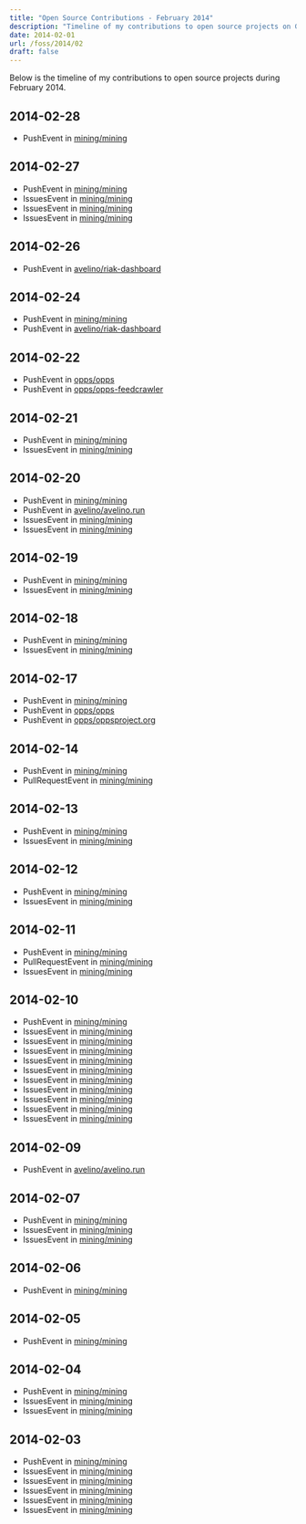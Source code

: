 ```yaml
---
title: "Open Source Contributions - February 2014"
description: "Timeline of my contributions to open source projects on GitHub during February 2014."
date: 2014-02-01
url: /foss/2014/02
draft: false
---
```


Below is the timeline of my contributions to open source projects during February 2014.

## 2014-02-28

- PushEvent in [mining/mining](https://github.com/mining/mining)

## 2014-02-27

- PushEvent in [mining/mining](https://github.com/mining/mining)
- IssuesEvent in [mining/mining](https://github.com/mining/mining)
- IssuesEvent in [mining/mining](https://github.com/mining/mining)
- IssuesEvent in [mining/mining](https://github.com/mining/mining)

## 2014-02-26

- PushEvent in [avelino/riak-dashboard](https://github.com/avelino/riak-dashboard)

## 2014-02-24

- PushEvent in [mining/mining](https://github.com/mining/mining)
- PushEvent in [avelino/riak-dashboard](https://github.com/avelino/riak-dashboard)

## 2014-02-22

- PushEvent in [opps/opps](https://github.com/opps/opps)
- PushEvent in [opps/opps-feedcrawler](https://github.com/opps/opps-feedcrawler)

## 2014-02-21

- PushEvent in [mining/mining](https://github.com/mining/mining)
- IssuesEvent in [mining/mining](https://github.com/mining/mining)

## 2014-02-20

- PushEvent in [mining/mining](https://github.com/mining/mining)
- PushEvent in [avelino/avelino.run](https://github.com/avelino/avelino.run)
- IssuesEvent in [mining/mining](https://github.com/mining/mining)
- IssuesEvent in [mining/mining](https://github.com/mining/mining)

## 2014-02-19

- PushEvent in [mining/mining](https://github.com/mining/mining)
- IssuesEvent in [mining/mining](https://github.com/mining/mining)

## 2014-02-18

- PushEvent in [mining/mining](https://github.com/mining/mining)
- IssuesEvent in [mining/mining](https://github.com/mining/mining)

## 2014-02-17

- PushEvent in [mining/mining](https://github.com/mining/mining)
- PushEvent in [opps/opps](https://github.com/opps/opps)
- PushEvent in [opps/oppsproject.org](https://github.com/opps/oppsproject.org)

## 2014-02-14

- PushEvent in [mining/mining](https://github.com/mining/mining)
- PullRequestEvent in [mining/mining](https://github.com/mining/mining)

## 2014-02-13

- PushEvent in [mining/mining](https://github.com/mining/mining)
- IssuesEvent in [mining/mining](https://github.com/mining/mining)

## 2014-02-12

- PushEvent in [mining/mining](https://github.com/mining/mining)
- IssuesEvent in [mining/mining](https://github.com/mining/mining)

## 2014-02-11

- PushEvent in [mining/mining](https://github.com/mining/mining)
- PullRequestEvent in [mining/mining](https://github.com/mining/mining)
- IssuesEvent in [mining/mining](https://github.com/mining/mining)

## 2014-02-10

- PushEvent in [mining/mining](https://github.com/mining/mining)
- IssuesEvent in [mining/mining](https://github.com/mining/mining)
- IssuesEvent in [mining/mining](https://github.com/mining/mining)
- IssuesEvent in [mining/mining](https://github.com/mining/mining)
- IssuesEvent in [mining/mining](https://github.com/mining/mining)
- IssuesEvent in [mining/mining](https://github.com/mining/mining)
- IssuesEvent in [mining/mining](https://github.com/mining/mining)
- IssuesEvent in [mining/mining](https://github.com/mining/mining)
- IssuesEvent in [mining/mining](https://github.com/mining/mining)
- IssuesEvent in [mining/mining](https://github.com/mining/mining)
- IssuesEvent in [mining/mining](https://github.com/mining/mining)

## 2014-02-09

- PushEvent in [avelino/avelino.run](https://github.com/avelino/avelino.run)

## 2014-02-07

- PushEvent in [mining/mining](https://github.com/mining/mining)
- IssuesEvent in [mining/mining](https://github.com/mining/mining)
- IssuesEvent in [mining/mining](https://github.com/mining/mining)

## 2014-02-06

- PushEvent in [mining/mining](https://github.com/mining/mining)

## 2014-02-05

- PushEvent in [mining/mining](https://github.com/mining/mining)

## 2014-02-04

- PushEvent in [mining/mining](https://github.com/mining/mining)
- IssuesEvent in [mining/mining](https://github.com/mining/mining)
- IssuesEvent in [mining/mining](https://github.com/mining/mining)

## 2014-02-03

- PushEvent in [mining/mining](https://github.com/mining/mining)
- IssuesEvent in [mining/mining](https://github.com/mining/mining)
- IssuesEvent in [mining/mining](https://github.com/mining/mining)
- IssuesEvent in [mining/mining](https://github.com/mining/mining)
- IssuesEvent in [mining/mining](https://github.com/mining/mining)
- IssuesEvent in [mining/mining](https://github.com/mining/mining)

